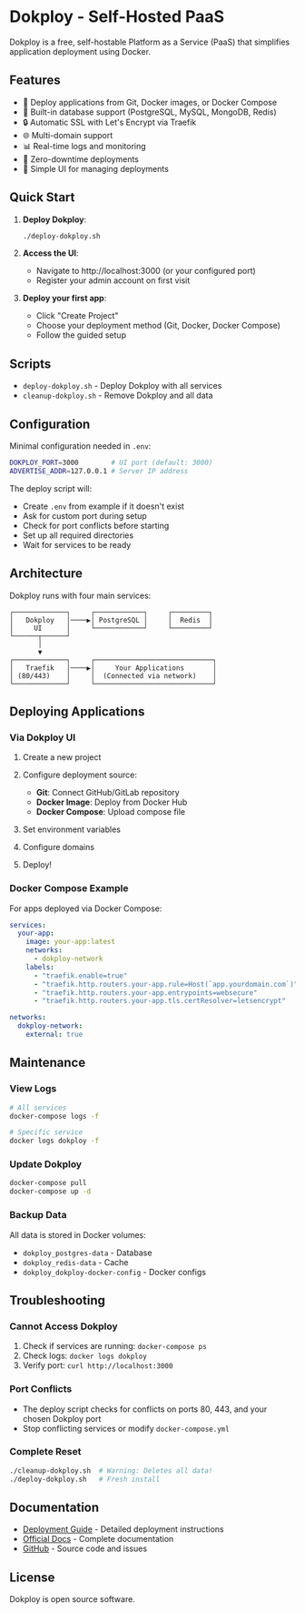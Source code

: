 # Dokploy - Self-Hosted PaaS

Dokploy is a free, self-hostable Platform as a Service (PaaS) that simplifies application deployment using Docker.

## Features

- 🚀 Deploy applications from Git, Docker images, or Docker Compose
- 🔧 Built-in database support (PostgreSQL, MySQL, MongoDB, Redis)
- 🔒 Automatic SSL with Let's Encrypt via Traefik
- 🌐 Multi-domain support
- 📊 Real-time logs and monitoring
- 🔄 Zero-downtime deployments
- 🎯 Simple UI for managing deployments

## Quick Start

1. **Deploy Dokploy**:
   ```bash
   ./deploy-dokploy.sh
   ```

2. **Access the UI**:
   - Navigate to http://localhost:3000 (or your configured port)
   - Register your admin account on first visit

3. **Deploy your first app**:
   - Click "Create Project"
   - Choose your deployment method (Git, Docker, Docker Compose)
   - Follow the guided setup

## Scripts

- `deploy-dokploy.sh` - Deploy Dokploy with all services
- `cleanup-dokploy.sh` - Remove Dokploy and all data

## Configuration

Minimal configuration needed in `.env`:
```bash
DOKPLOY_PORT=3000        # UI port (default: 3000)
ADVERTISE_ADDR=127.0.0.1 # Server IP address
```

The deploy script will:
- Create `.env` from example if it doesn't exist
- Ask for custom port during setup
- Check for port conflicts before starting
- Set up all required directories
- Wait for services to be ready

## Architecture

Dokploy runs with four main services:

```
┌─────────────┐     ┌────────────┐     ┌─────────┐
│   Dokploy   │────▶│ PostgreSQL │     │  Redis  │
│     UI      │     └────────────┘     └─────────┘
└──────┬──────┘              
       │                     
       ▼                     
┌─────────────┐     ┌─────────────────────────────┐
│   Traefik   │────▶│     Your Applications       │
│ (80/443)    │     │  (Connected via network)    │
└─────────────┘     └─────────────────────────────┘
```

## Deploying Applications

### Via Dokploy UI

1. Create a new project
2. Configure deployment source:
   - **Git**: Connect GitHub/GitLab repository
   - **Docker Image**: Deploy from Docker Hub
   - **Docker Compose**: Upload compose file

3. Set environment variables
4. Configure domains
5. Deploy!

### Docker Compose Example

For apps deployed via Docker Compose:

```yaml
services:
  your-app:
    image: your-app:latest
    networks:
      - dokploy-network
    labels:
      - "traefik.enable=true"
      - "traefik.http.routers.your-app.rule=Host(`app.yourdomain.com`)"
      - "traefik.http.routers.your-app.entrypoints=websecure"
      - "traefik.http.routers.your-app.tls.certResolver=letsencrypt"

networks:
  dokploy-network:
    external: true
```

## Maintenance

### View Logs
```bash
# All services
docker-compose logs -f

# Specific service
docker logs dokploy -f
```

### Update Dokploy
```bash
docker-compose pull
docker-compose up -d
```

### Backup Data
All data is stored in Docker volumes:
- `dokploy_postgres-data` - Database
- `dokploy_redis-data` - Cache
- `dokploy_dokploy-docker-config` - Docker configs

## Troubleshooting

### Cannot Access Dokploy
1. Check if services are running: `docker-compose ps`
2. Check logs: `docker logs dokploy`
3. Verify port: `curl http://localhost:3000`

### Port Conflicts
- The deploy script checks for conflicts on ports 80, 443, and your chosen Dokploy port
- Stop conflicting services or modify `docker-compose.yml`

### Complete Reset
```bash
./cleanup-dokploy.sh  # Warning: Deletes all data!
./deploy-dokploy.sh   # Fresh install
```

## Documentation

- [Deployment Guide](DEPLOYMENT_GUIDE.md) - Detailed deployment instructions
- [Official Docs](https://docs.dokploy.com) - Complete documentation
- [GitHub](https://github.com/dokploy/dokploy) - Source code and issues

## License

Dokploy is open source software.